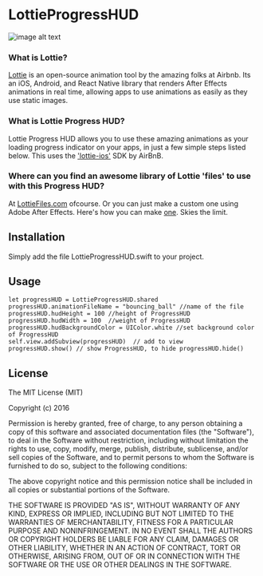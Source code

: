 # LottieProgressHUD

![image alt text](https://github.com/maail/LottieProgressHUD/blob/master/preview.gif)


### What is Lottie?

[Lottie](http://airbnb.design/introducing-lottie/) is an open-source animation tool by the amazing folks at Airbnb. Its an iOS, Android, and React Native library that renders After Effects animations in real time, allowing apps to use animations as easily as they use static images.

### What is Lottie Progress HUD?

Lottie Progress HUD allows you to use these amazing animations as your loading progress indicator on your apps, in just a few simple steps listed below. This uses the ['lottie-ios'](https://github.com/airbnb/lottie-ios) SDK by AirBnB.

### Where can you find an awesome library of Lottie 'files' to use with this Progress HUD?

At [LottieFiles.com](http://lottiefiles.com) ofcourse. Or you can just make a custom one using Adobe After Effects. Here's how you can make [one](https://www.nativescript.org/blog/lottie-animations). Skies the limit.

## Installation

Simply add the file LottieProgressHUD.swift to your project.

## Usage

```
let progressHUD = LottieProgressHUD.shared 
progressHUD.animationFileName = "bouncing_ball" //name of the file
progressHUD.hudHeight = 100 //height of ProgressHUD
progressHUD.hudWidth = 100  //weight of ProgressHUD
progressHUD.hudBackgroundColor = UIColor.white //set background color of ProgressHUD
self.view.addSubview(progressHUD)  // add to view
progressHUD.show() // show ProgressHUD, to hide progressHUD.hide()
```

## License

The MIT License (MIT)

Copyright (c) 2016 

Permission is hereby granted, free of charge, to any person obtaining a copy
of this software and associated documentation files (the "Software"), to deal
in the Software without restriction, including without limitation the rights
to use, copy, modify, merge, publish, distribute, sublicense, and/or sell
copies of the Software, and to permit persons to whom the Software is
furnished to do so, subject to the following conditions:

The above copyright notice and this permission notice shall be included in all
copies or substantial portions of the Software.

THE SOFTWARE IS PROVIDED "AS IS", WITHOUT WARRANTY OF ANY KIND, EXPRESS OR
IMPLIED, INCLUDING BUT NOT LIMITED TO THE WARRANTIES OF MERCHANTABILITY,
FITNESS FOR A PARTICULAR PURPOSE AND NONINFRINGEMENT. IN NO EVENT SHALL THE
AUTHORS OR COPYRIGHT HOLDERS BE LIABLE FOR ANY CLAIM, DAMAGES OR OTHER
LIABILITY, WHETHER IN AN ACTION OF CONTRACT, TORT OR OTHERWISE, ARISING FROM,
OUT OF OR IN CONNECTION WITH THE SOFTWARE OR THE USE OR OTHER DEALINGS IN THE
SOFTWARE.